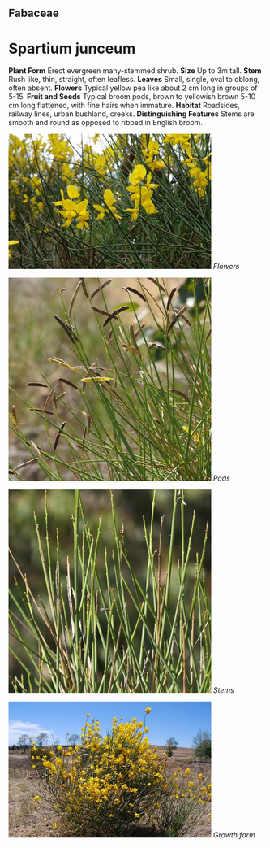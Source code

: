 ## Fabaceae
# Spartium junceum

**Plant Form** Erect evergreen many-stemmed shrub. **Size** Up to 3m tall. **Stem** Rush like, thin, straight, often leafless. **Leaves** Small, single, oval to oblong, often absent. **Flowers** Typical yellow pea like about 2 cm long in groups of 5-15. **Fruit and Seeds** Typical broom pods, brown to yellowish brown 5-10 cm long flattened, with fine hairs when immature. **Habitat** Roadsides, railway lines, urban bushland, creeks. **Distinguishing Features** Stems are smooth and round as opposed to ribbed in English broom.


![Flowers](21269_Spartium-junceum10.jpg)
   *Flowers* 

![Pods](82526_P1077340.jpg)
   *Pods* 

![Stems](82519_P1077329.jpg)
   *Stems* 

![Growth form](13788_DSC_0149.jpg)
   *Growth form* 

